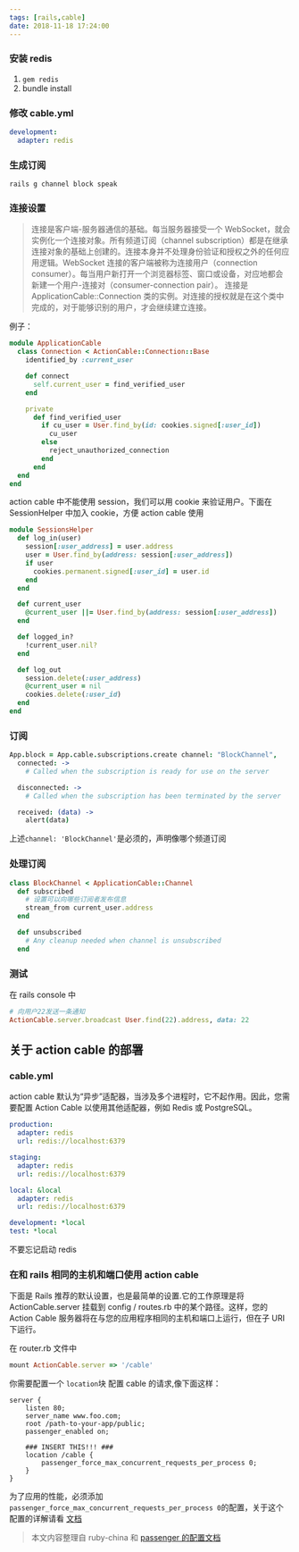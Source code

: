 ```yaml
---
tags: [rails,cable]
date: 2018-11-18 17:24:00
---
```


### 安装 redis

1.  `gem redis`
2.  bundle install

### 修改 cable.yml

```yml
development:
  adapter: redis
```

### 生成订阅

`rails g channel block speak`

### 连接设置

> 连接是客户端-服务器通信的基础。每当服务器接受一个 WebSocket，就会实例化一个连接对象。所有频道订阅（channel subscription）都是在继承连接对象的基础上创建的。连接本身并不处理身份验证和授权之外的任何应用逻辑。WebSocket 连接的客户端被称为连接用户（connection consumer）。每当用户新打开一个浏览器标签、窗口或设备，对应地都会新建一个用户-连接对（consumer-connection pair）。 连接是 ApplicationCable::Connection 类的实例。对连接的授权就是在这个类中完成的，对于能够识别的用户，才会继续建立连接。

例子：

```ruby
module ApplicationCable
  class Connection < ActionCable::Connection::Base
    identified_by :current_user

    def connect
      self.current_user = find_verified_user
    end

    private
      def find_verified_user
        if cu_user = User.find_by(id: cookies.signed[:user_id])
          cu_user
        else
          reject_unauthorized_connection
        end
      end
  end
end
```

action cable 中不能使用 session，我们可以用 cookie 来验证用户。下面在 SessionHelper 中加入 cookie，方便 action cable 使用

```ruby
module SessionsHelper
  def log_in(user)
    session[:user_address] = user.address
    user = User.find_by(address: session[:user_address])
    if user
      cookies.permanent.signed[:user_id] = user.id
    end
  end

  def current_user
    @current_user ||= User.find_by(address: session[:user_address])
  end

  def logged_in?
    !current_user.nil?
  end

  def log_out
    session.delete(:user_address)
    @current_user = nil
    cookies.delete(:user_id)
  end
end
```

### 订阅

```coffee
App.block = App.cable.subscriptions.create channel: "BlockChannel",
  connected: ->
    # Called when the subscription is ready for use on the server

  disconnected: ->
    # Called when the subscription has been terminated by the server

  received: (data) ->
    alert(data)
```

上述`channel: 'BlockChannel'`是必须的，声明像哪个频道订阅

### 处理订阅

```ruby
class BlockChannel < ApplicationCable::Channel
  def subscribed
    # 设置可以向哪些订阅者发布信息
    stream_from current_user.address
  end

  def unsubscribed
    # Any cleanup needed when channel is unsubscribed
  end
```

### 测试

在 rails console 中

```ruby
# 向用户22发送一条通知
ActionCable.server.broadcast User.find(22).address, data: 22
```

## 关于 action cable 的部署

### cable.yml

action cable 默认为“异步”适配器，当涉及多个进程时，它不起作用。因此，您需要配置 Action Cable 以使用其他适配器，例如 Redis 或 PostgreSQL。

```yml
production:
  adapter: redis
  url: redis://localhost:6379

staging:
  adapter: redis
  url: redis://localhost:6379

local: &local
  adapter: redis
  url: redis://localhost:6379

development: *local
test: *local
```

不要忘记启动 redis

### 在和 rails 相同的主机和端口使用 action cable

下面是 Rails 推荐的默认设置，也是最简单的设置.它的工作原理是将 ActionCable.server 挂载到 config / routes.rb 中的某个路径。这样，您的 Action Cable 服务器将在与您的应用程序相同的主机和端口上运行，但在子 URI 下运行。

在 router.rb 文件中

```ruby
mount ActionCable.server => '/cable'
```

你需要配置一个 `location`块 配置 cable 的请求,像下面这样：

```nginx
server {
    listen 80;
    server_name www.foo.com;
    root /path-to-your-app/public;
    passenger_enabled on;

    ### INSERT THIS!!! ###
    location /cable {
        passenger_force_max_concurrent_requests_per_process 0;
    }
}
```

为了应用的性能，必须添加`passenger_force_max_concurrent_requests_per_process 0`的配置，关于这个配置的详解请看 [文档](https://www.phusionpassenger.com/library/config/nginx/reference/#passenger_force_max_concurrent_requests_per_process)

> 本文内容整理自 ruby-china 和 [passenger 的配置文档](https://www.phusionpassenger.com/library/config/nginx/action_cable_integration/)

